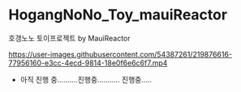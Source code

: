# HogangNoNo_Toy_mauiReactor
호갱노노 토이프로젝트 by MauiReactor



https://user-images.githubusercontent.com/54387261/219876616-77956160-e3cc-4ecd-9814-18e0f6e6c6f7.mp4






- 아직 진행 중..........진행중........... 진행중.....
